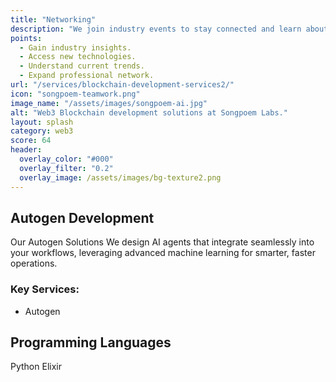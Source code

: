 ```yaml
---
title: "Networking"
description: "We join industry events to stay connected and learn about new trends."
points:
  - Gain industry insights.
  - Access new technologies.
  - Understand current trends.
  - Expand professional network.
url: "/services/blockchain-development-services2/"
icon: "songpoem-teamwork.png"
image_name: "/assets/images/songpoem-ai.jpg"
alt: "Web3 Blockchain development solutions at Songpoem Labs."
layout: splash
category: web3
score: 64
header:
  overlay_color: "#000"
  overlay_filter: "0.2"
  overlay_image: /assets/images/bg-texture2.png
---
```

## Autogen Development

Our Autogen Solutions
We design AI agents that integrate seamlessly into your workflows, leveraging advanced machine learning for smarter, faster operations.

### Key Services:
- Autogen

## Programming Languages
Python
Elixir